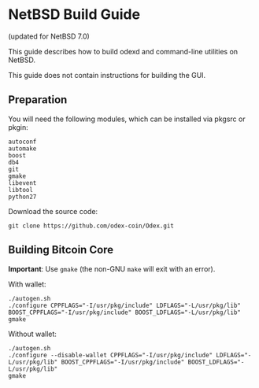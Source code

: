 # NetBSD Build Guide

(updated for NetBSD 7.0)

This guide describes how to build odexd and command-line utilities on NetBSD.

This guide does not contain instructions for building the GUI.

## Preparation

You will need the following modules, which can be installed via pkgsrc or pkgin:

```
autoconf
automake
boost
db4
git
gmake
libevent
libtool
python27
```

Download the source code:

```
git clone https://github.com/odex-coin/Odex.git
```


## Building Bitcoin Core

**Important**: Use `gmake` (the non-GNU `make` will exit with an error).

With wallet:

```
./autogen.sh
./configure CPPFLAGS="-I/usr/pkg/include" LDFLAGS="-L/usr/pkg/lib" BOOST_CPPFLAGS="-I/usr/pkg/include" BOOST_LDFLAGS="-L/usr/pkg/lib"
gmake
```

Without wallet:

```
./autogen.sh
./configure --disable-wallet CPPFLAGS="-I/usr/pkg/include" LDFLAGS="-L/usr/pkg/lib" BOOST_CPPFLAGS="-I/usr/pkg/include" BOOST_LDFLAGS="-L/usr/pkg/lib"
gmake
```
